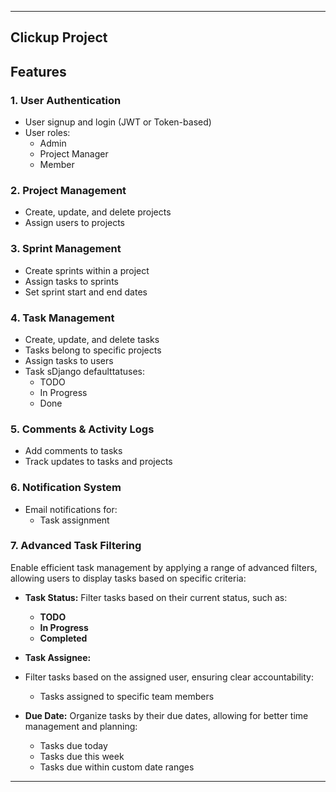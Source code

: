 
---

##  Clickup Project

## Features

### 1. User Authentication
- User signup and login (JWT or Token-based)
- User roles:
  - Admin  
  - Project Manager  
  - Member  

### 2. Project Management
- Create, update, and delete projects  
- Assign users to projects  

### 3. **Sprint Management**
- Create sprints within a project
- Assign tasks to sprints
- Set sprint start and end dates

### 4. Task Management
- Create, update, and delete tasks  
- Tasks belong to specific projects  
- Assign tasks to users  
- Task sDjango defaulttatuses:
  - TODO  
  - In Progress  
  - Done

### 5. Comments & Activity Logs
- Add comments to tasks  
- Track updates to tasks and projects  

### 6. Notification System
- Email notifications for:
  - Task assignment

### 7. **Advanced Task Filtering**

Enable efficient task management by applying a range of advanced filters, allowing users to display tasks based on specific criteria:

- **Task Status:** Filter tasks based on their current status, such as:

  - **TODO**
  - **In Progress**
  - **Completed**


- **Task Assignee:** 

- Filter tasks based on the assigned user, ensuring clear accountability:
  - Tasks assigned to specific team members



- **Due Date:** Organize tasks by their due dates, allowing for better time management and planning:
  - Tasks due today
  - Tasks due this week
  - Tasks due within custom date ranges

---
